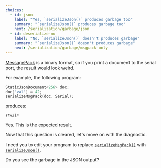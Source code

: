 ```yaml
---
choices:
  - id: json
    label: "Yes, `serializeJson()` produces garbage too"
    summary: "`serializeJson()` produces garbage too"
    next: /serialization/garbage/json
  - id: deserialize-no
    label: "No, `serializeJson()` doesn't produces garbage"
    summary: "`serializeJson()` doesn't produces garbage"
    next: /serialization/garbage/msgpack-only
---
```


[MessagePack](https://msgpack.org/) is a binary format, so if you print a document to the serial port, the result would look weird.

For example, the following program:

```c++
StaticJsonDocument<256> doc;
doc["val"] = 42;
serializeMsgPack(doc, Serial);
```

produces:

```text
⸮⸮val*
```

Yes. This is the expected result.

Now that this question is cleared, let's move on with the diagnostic.

I need you to edit your program to replace [`serializeMsgPack()`](/v6/api/msgpack/serializemsgpack/) with [`serializeJson()`](/v6/api/json/serializejson/).

Do you see the garbage in the JSON output?